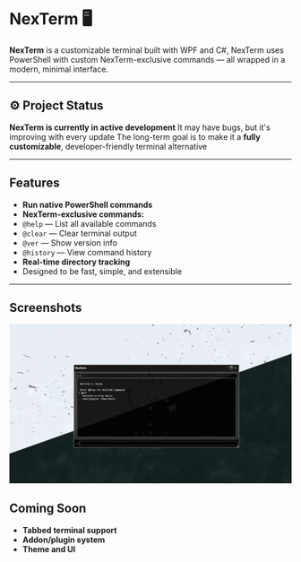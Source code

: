 # NexTerm 🖥️

**NexTerm** is a customizable terminal built with WPF and C#, NexTerm uses PowerShell with custom NexTerm-exclusive commands — all wrapped in a modern, minimal interface.

---

## ⚙️ Project Status

 **NexTerm is currently in active development**
 It may have bugs, but it's improving with every update
 The long-term goal is to make it a **fully customizable**, developer-friendly terminal alternative

---

##  Features

-  **Run native PowerShell commands**
-  **NexTerm-exclusive commands:**
  - `@help` — List all available commands
  - `@clear` — Clear terminal output
  - `@ver` — Show version info
  - `@history` — View command history
-  **Real-time directory tracking**
-  Designed to be fast, simple, and extensible

---

## Screenshots

![NexTerm UI](screenshots/NexTermWin.png)

##  Coming Soon

-  **Tabbed terminal support**
-  **Addon/plugin system**
-  **Theme and UI**
